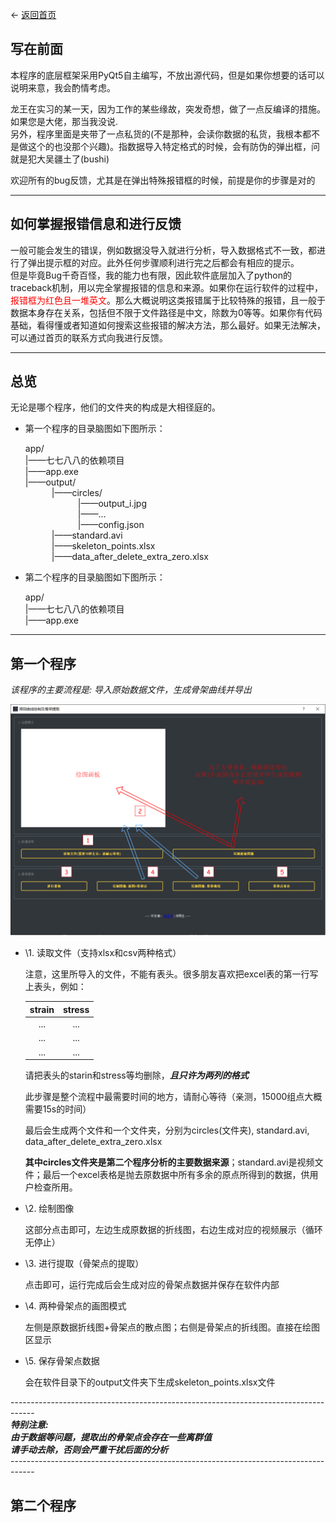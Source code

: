<- [返回首页](index.md)

## 写在前面

  本程序的底层框架采用PyQt5自主编写，不放出源代码，但是如果你想要的话可以说明来意，我会酌情考虑。
  
  龙王在实习的某一天，因为工作的某些缘故，突发奇想，做了一点反编译的措施。如果您是大佬，那当我没说.  
  另外，程序里面是夹带了一点私货的(不是那种，会读你数据的私货，我根本都不是做这个的也没那个兴趣)。指数据导入特定格式的时候，会有防伪的弹出框，问就是犯大吴疆土了(bushi)
  
  欢迎所有的bug反馈，尤其是在弹出特殊报错框的时候，前提是你的步骤是对的
  
----------

## 如何掌握报错信息和进行反馈

  一般可能会发生的错误，例如数据没导入就进行分析，导入数据格式不一致，都进行了弹出提示框的对应。此外任何步骤顺利进行完之后都会有相应的提示。  
  但是毕竟Bug千奇百怪，我的能力也有限，因此软件底层加入了python的traceback机制，用以完全掌握报错的信息和来源。如果你在运行软件的过程中，<span style="color: red;">报错框为红色且一堆英文</span>。那么大概说明这类报错属于比较特殊的报错，且一般于数据本身存在关系，包括但不限于文件路径是中文，除数为0等等。如果你有代码基础，看得懂或者知道如何搜索这些报错的解决方法，那么最好。如果无法解决，可以通过首页的联系方式向我进行反馈。

----------

## 总览

  无论是哪个程序，他们的文件夹的构成是大相径庭的。

- 第一个程序的目录脑图如下图所示：

  app/  
  |——七七八八的依赖项目  
  |——app.exe  
  |——output/  
  &emsp;&emsp;&emsp;|——circles/  
  &emsp;&emsp;&emsp;&emsp;&emsp;&emsp;|——output_i.jpg  
  &emsp;&emsp;&emsp;&emsp;&emsp;&emsp;|——...  
  &emsp;&emsp;&emsp;&emsp;&emsp;&emsp;|——config.json  
  &emsp;&emsp;&emsp;|——standard.avi  
  &emsp;&emsp;&emsp;|——skeleton_points.xlsx  
  &emsp;&emsp;&emsp;|——data_after_delete_extra_zero.xlsx  

- 第二个程序的目录脑图如下图所示：

  app/  
  |——七七八八的依赖项目  
  |——app.exe  
  
----------

## 第一个程序
  
  *该程序的主要流程是: 导入原始数据文件，生成骨架曲线并导出*

![flowchart_1](material/app_help/app1/APP1.drawio.png)

- \1. 读取文件（支持xlsx和csv两种格式）

  注意，这里所导入的文件，不能有表头。很多朋友喜欢把excel表的第一行写上表头，例如：

  | strain | stress |
  |:------:|:------:|
  |   ...  |   ...  |
  |   ...  |   ...  |
  |   ...  |   ...  |   

  请把表头的starin和stress等均删除，***且只许为两列的格式***

  此步骤是整个流程中最需要时间的地方，请耐心等待（亲测，15000组点大概需要15s的时间）

  最后会生成两个文件和一个文件夹，分别为circles(文件夹), standard.avi, data_after_delete_extra_zero.xlsx

  **其中circles文件夹是第二个程序分析的主要数据来源**；standard.avi是视频文件；最后一个excel表格是抛去原数据中所有多余的原点所得到的数据，供用户检查所用。

- \2. 绘制图像
  
  这部分点击即可，左边生成原数据的折线图，右边生成对应的视频展示（循环无停止）

- \3. 进行提取（骨架点的提取）

  点击即可，运行完成后会生成对应的骨架点数据并保存在软件内部

- \4. 两种骨架点的画图模式

  左侧是原数据折线图+骨架点的散点图；右侧是骨架点的折线图。直接在绘图区显示

- \5. 保存骨架点数据

  会在软件目录下的output文件夹下生成skeleton_points.xlsx文件

\------------------------------------------------------------------------------------   
***特别注意:    
由于数据等问题，提取出的骨架点会存在一些离群值   
请手动去除，否则会严重干扰后面的分析***   
\------------------------------------------------------------------------------------   

## 第二个程序
